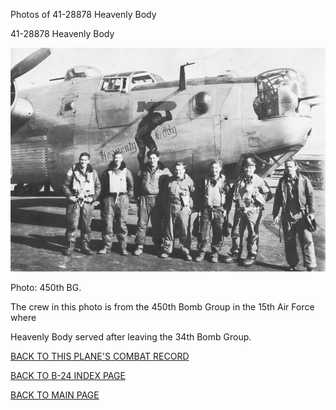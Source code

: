 
Photos of 41-28878 Heavenly Body






 




41-28878 Heavenly Body  
  

![](41-28878.jpg)  

Photo: 450th BG.  

The crew in this photo is from the 450th Bomb Group in the 15th Air Force where  

Heavenly Body served after leaving the 34th Bomb Group.  
  

[BACK TO THIS PLANE'S COMBAT RECORD](ValorToVictory/b24s/41-28878.md)  

[BACK TO B-24 INDEX PAGE](ValorToVictory/000b24s.md)  

[BACK TO MAIN PAGE](ValorToVictory/index.html)


